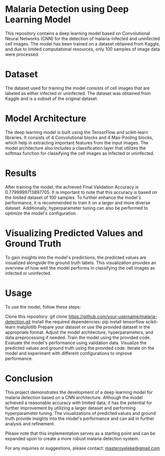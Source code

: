 # Malaria Detection using Deep Learning Model
This repository contains a deep learning model based on Convolutional Neural Networks (CNN) for the detection of malaria-infected and uninfected cell images. The model has been trained on a dataset obtained from Kaggle, and due to limited computational resources, only 100 samples of image data were processed.

# Dataset
The dataset used for training the model consists of cell images that are labeled as either infected or uninfected. The dataset was obtained from Kaggle and is a subset of the original dataset.

# Model Architecture
The deep learning model is built using the TensorFlow and scikit-learn libraries. It consists of 4 Convolutional blocks and 4 Max-Pooling blocks, which help in extracting important features from the input images. The model architecture also includes a classification layer that utilizes the softmax function for classifying the cell images as infected or uninfected.

# Results
After training the model, the achieved Final Validation Accuracy is 0.7799999713897705. It is important to note that this accuracy is based on the limited dataset of 100 samples. To further enhance the model's performance, it is recommended to train it on a larger and more diverse dataset. Additionally, hyperparameter tuning can also be performed to optimize the model's configuration.

# Visualizing Predicted Values and Ground Truth
To gain insights into the model's predictions, the predicted values are visualized alongside the ground truth labels. This visualization provides an overview of how well the model performs in classifying the cell images as infected or uninfected.

# Usage
To use the model, follow these steps:

Clone this repository: git clone https://github.com/your-username/malaria-detection.git
Install the required dependencies: pip install tensorflow scikit-learn matplotlib
Prepare your dataset or use the provided dataset in the appropriate format.
Adjust the model architecture, hyperparameters, and data preprocessing if needed.
Train the model using the provided code.
Evaluate the model's performance using validation data.
Visualize the predicted values and ground truth using the provided code.
Iterate on the model and experiment with different configurations to improve performance.

# Conclusion
This project demonstrates the development of a deep learning model for malaria detection based on a CNN architecture. Although the model achieved a reasonable accuracy with limited data, it has the potential for further improvement by utilizing a larger dataset and performing hyperparameter tuning. The visualizations of predicted values and ground truth provide insights into the model's performance and can aid in further analysis and refinement.

Please note that this implementation serves as a starting point and can be expanded upon to create a more robust malaria detection system.

For any inquiries or suggestions, please contact: masteroyeleke@gmail.com
